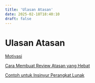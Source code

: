 ```yaml
---
title: 'Ulasan Atasan'
date: 2025-02-18T18:40:10
draft: false
---
```


# Ulasan Atasan

[Motivasi](./motivasi/)

[Cara Membuat Review Atasan yang Hebat](./cara-membuat-review-atasan-yang-hebat/)

[Contoh untuk Insinyur Perangkat Lunak](./contoh-untuk-insinyur-perangkat-lunak/)
